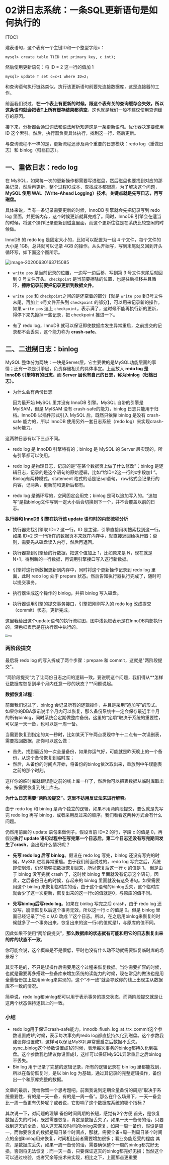 # 02讲日志系统：一条SQL更新语句是如何执行的

[TOC]

建表语句，这个表有一个主键ID和一个整型字段c：

```
mysql> create table T(ID int primary key, c int);
```

然后使用更新语句：将 ID = 2 这一行的值加 1

```
mysql> update T set c=c+1 where ID=2;
```

和查询语句执行链路类似，执行该更新语句前要先连接数据库，这是连接器的工作。

前面我们说过，**在一个表上有更新的时候，跟这个表有关的查询缓存会失效，所以这条语句就会把表T上所有缓存结果都清空**。这也就是我们一般不建议使用查询缓存的原因。

接下来，分析器会通过词法和语法解析知道这是一条更新语句。优化器决定要使用 ID 这个索引。然后，执行器负责具体执行，找到这一行，然后更新。

与查询流程不一样的是，更新流程还涉及两个重要的日志模块：redo log（重做日志）和 binlog（归档日志）。

## 一、重做日志：redo log

在 MySQL，如果每一次的更新操作都需要写进磁盘，然后磁盘也要找到对应的那条记录，然后再更新，整个过程IO成本、查找成本都很高。为了解决这个问题，**MySQL 使用 WAL（Write-Ahead Logging）技术。关键点就是先写日志，再写磁盘。**

具体来说，当有一条记录需要更新的时候，InnoDB 引擎就会先把记录写到 redo log 里面，并更新内存，这个时候更新就算完成了。同时，InnoDB 引擎会在适当的时候，将这个操作记录更新到磁盘里面，而这个更新往往是在系统比较空闲的时候做。

InnoDB 的 redo log 是固定大小的，比如可以配置为一组 4 个文件，每个文件的大小是 1GB，总共就可以记录 4GB 的操作。从头开始写，写到末尾就又回到开头循环写，如下面这个图所示。

![image-20200630163715085](02讲日志系统：一条SQL更新语句是如何执行的.resource/image-20200630163715085-1608210552509-1608210582923.png)

- `write pos` 是当前记录的位置，一边写一边后移，写到第 3 号文件末尾后就回到 0 号文件开头。`checkpoint` 是当前要擦除的位置，也是往后推移并且循环，**擦除记录前要把记录更新到数据文件**。

- `write pos` 和 `checkpoint`之间的是还空着的部分【就是 `write pos` 到3号文件末尾，再加上 `0`号文件开头到 `checkpoint` 的部分】，可以用来记录新的操作。如果 `write pos` 追上 `checkpoint`，表示满了，这时候不能再执行新的更新，得停下来先擦掉一些记录，把 checkpoint 推进一下。

- 有了 redo log，InnoDB 就可以保证即使数据库发生异常重启，之前提交的记录都不会丢失，这个能力称为 **crash-safe**。

## 二、二进制日志：binlog

MySQL 整体分为两块：一块是Server层，它主要做的是MySQL功能层面的事情；还有一块是引擎层，负责存储相关的具体事宜。上面放入 **redo log 是 InnoDB 引擎特有的日志，而 Server 层也有自己的日志，称为binlog（归档日志）。**

- 为什么会有两份日志

    因为最开始 MySQL 里并没有 InnoDB 引擎。MySQL 自带的引擎是 MyISAM，但是 MyISAM 没有 crash-safe的能力，binlog 日志只能用于归档。InnoDB 以插件形式引入 MySQL 后，既然只依靠 binlog 是没有 crash-safe 能力的，所以 InnoDB 使用另外一套日志系统（redo log）来实现crash-safe能力。

这两种日志有以下三点不同。

- redo log 是 InnoDB 引擎特有的；binlog 是 MySQL 的 Server 层实现的，所有引擎都可以使用。

- redo log 是物理日志，记录的是“在某个数据页上做了什么修改”；binlog 是逻辑日志，记录的是这个语句的原始逻辑，比如“给ID=2这一行的c字段加1 ”。Binlog有两种模式，statement 格式的话是记sql语句， row格式会记录行的内容，记两条，更新前和更新后都有。

- redo log 是循环写的，空间固定会用完；binlog 是可以追加写入的。“追加写”是指binlog文件写到一定大小后会切换到下一个，并不会覆盖以前的日志。



**执行器和 InnoDB 引擎在执行该 update 语句时的内部流程分析**

- 执行器先找引擎取 ID=2 这一行。ID 是主键，引擎直接用树搜索找到这一行。如果 ID=2 这一行所在的数据页本来就在内存中，就直接返回给执行器；否则，需要先从磁盘读入内存，然后再返回。

- 执行器拿到引擎给的行数据，把这个值加上 1，比如原来是 N，现在就是 N+1，得到新的一行数据，再调用引擎接口写入这行新数据。

- 引擎将这行新数据更新到内存中，同时将这个更新操作记录到 redo log 里面，此时 redo log 处于 prepare 状态。然后告知执行器执行完成了，随时可以提交事务。

- 执行器生成这个操作的 binlog，并把 binlog 写入磁盘。

- 执行器调用引擎的提交事务接口，引擎把刚刚写入的 redo log 改成提交（commit）状态，更新完成。

这里我给出这个update语句的执行流程图，图中浅色框表示是在InnoDB内部执行的，深色框表示是在执行器中执行的。

<img src="02讲日志系统：一条SQL更新语句是如何执行的.resource/2e5bff4910ec189fe1ee6e2ecc7b4bbe.png" alt="img" style="zoom: 50%;" />



### 两阶段提交

最后将 redo log 的写入拆成了两个步骤：prepare 和 commit，这就是"两阶段提交"。

“两阶段提交”为了让两份日志之间的逻辑一致。要说明这个问题，我们得从**怎样让数据库恢复到半个月内任意一秒的状态？**问题说起。

**数据恢复过程**：

前面我们说过了，binlog 会记录所有的逻辑操作，并且是采用“追加写”的形式。如果你的DBA承诺说半个月内可以恢复，那么备份系统中一定会保存最近半个月的所有binlog，同时系统会定期做整库备份。这里的“定期”取决于系统的重要性，可以是一天一备，也可以是一周一备。

当需要恢复到指定的某一秒时，比如某天下午两点发现中午十二点有一次误删表，需要找回数据，那你可以这么做：

- 首先，找到最近的一次全量备份，如果你运气好，可能就是昨天晚上的一个备份，从这个备份恢复到临时库；
- 然后，从备份的时间点开始，将备份的binlog依次取出来，重放到中午误删表之前的那个时刻。

这样你的临时库就跟误删之前的线上库一样了，然后你可以把表数据从临时库取出来，按需要恢复到线上库去。

**为什么日志需要“两阶段提交”。这里不妨用反证法来进行解释。**

由于 redo log 和 binlog 是两个独立的逻辑，如果不用两阶段提交，要么就是先写完 redo log 再写 binlog，或者采用反过来的顺序。我们看看这两种方式会有什么问题。

仍然用前面的 update 语句来做例子。假设当前 ID=2 的行，字段 c 的值是 0，再假设**执行 update 语句过程中在写完第一个日志后，第二个日志还没有写完期间发生了crash**，会出现什么情况呢？

- **先写 redo log 后写 binlog**。假设在 redo log 写完，binlog 还没有写完的时候，MySQL进程异常重启。由于我们前面说过的，redo log 写完之后，系统即使崩溃，仍然能够把数据恢复回来，所以恢复后这一行 c 的值是 1。
    但是由于 binlog 没写完就 crash 了，这时候 binlog 里面就没有记录这个语句。因此，之后备份日志的时候，存起来的 binlog 里面就没有这条语句。如果需要用这个 binlog 来恢复临时库的话，由于这个语句的binlog丢失，这个临时库就会少了这一次更新，恢复出来的这一行c的值就是0，与原库的值不同。

- **先写binlog后写redo log**。如果在 binlog 写完之后 crash，由于 redo log 还没写，崩溃恢复以后这个事务无效，所以这一行 c 的值是 0。但是 binlog 里面已经记录了“把 c 从0 改成 1”这个日志。所以，在之后用binlog来恢复的时候就多了一个事务出来，恢复出来的这一行c的值就是1，与原库的值不同。

因此如果不使用“两阶段提交”，**那么数据库的状态就有可能和用它的日志恢复出来的库的状态不一致**。

你可能会说，这个概率是不是很低，平时也没有什么动不动就需要恢复临时库的场景呀？

其实不是的，不只是误操作后需要用这个过程来恢复数据。当你需要扩容的时候，也就是需要再多搭建一些备库来增加系统的读能力的时候，现在常见的做法也是用全量备份加上应用binlog来实现的，这个“不一致”就会导致你的线上出现主从数据库不一致的情况。

简单说，redo log和binlog都可以用于表示事务的提交状态，而两阶段提交就是让这两个状态保持逻辑上的一致。

### 小结

- redo log用于保证crash-safe能力。innodb_flush_log_at_trx_commit这个参数设置成1的时候，表示每次事务的redo log都直接持久化到磁盘。这个参数我建议你设置成1，这样可以保证MySQL异常重启之后数据不丢失。sync_binlog这个参数设置成1的时候，表示每次事务的binlog都持久化到磁盘。这个参数我也建议你设置成1，这样可以保证MySQL异常重启之后binlog不丢失。
- Bin log 用于记录了完整的逻辑记录，所有的逻辑记录在 bin log 里都能找到，所以在备份恢复时，是以 bin log 为基础，通过其记录的完整逻辑操作，备份出一个和原库完整的数据。



文章的最后，我给你留一个思考题吧。前面我说到定期全量备份的周期“取决于系统重要性，有的是一天一备，有的是一周一备”。那么在什么场景下，一天一备会比一周一备更有优势呢？或者说，它影响了这个数据库系统的哪个指标？



其次说一下，对问题的理解
备份时间周期的长短，感觉有2个方便
首先，是恢复数据丢失的时间，既然需要恢复，肯定是数据丢失了。如果一天一备份的话，只要找到这天的全备，加入这天某段时间的binlog来恢复，如果一周一备份，假设是周一，而你要恢复的数据是周日某个时间点，那就，需要全备+周一到周日某个时间点的全部binlog用来恢复，时间相比前者需要增加很多；看业务能忍受的程度
其次，是数据库丢失，如果一周一备份的话，需要确保整个一周的binlog都完好无损，否则将无法恢复；而一天一备，只要保证这天的binlog都完好无损；当然这个可以通过校验，或者冗余等技术来实现，相比之下，上面那点更重要








